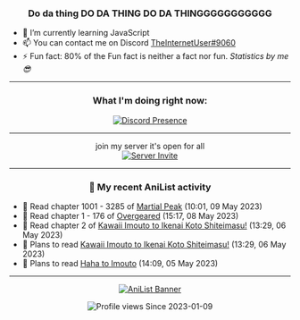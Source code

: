 <div align="center">

### Do da thing DO DA THING DO DA THINGGGGGGGGGGG
</div>

- 🌱 I’m currently learning JavaScript
- 📫 You can contact me on Discord [TheInternetUser#9060](https://discord.com/users/534117072796385300)
- ⚡ Fun fact: 80% of the Fun fact is neither a fact nor fun. _Statistics by me 😎_
<hr>

<div align="center">

### What I'm doing right now:
[![Discord Presence](https://lanyard.cnrad.dev/api/534117072796385300)](https://discord.com/users/534117072796385300)
<hr>

join my server it's open for all <br>
[![Server Invite](https://invidget.switchblade.xyz/bfYgVHxrSs)](https://discord.gg/bfYgVHxrSs)

<hr>
  
### 🌸 My recent AniList activity

</div>

<!-- ANILIST_ACTIVITY:start -->

-   📖 Read chapter 1001 - 3285 of [Martial Peak](https://anilist.co/manga/104494) (10:01, 09 May 2023)
-   📖 Read chapter 1 - 176 of [Overgeared](https://anilist.co/manga/117460) (15:17, 08 May 2023)
-   📖 Read chapter 2 of [Kawaii Imouto to Ikenai Koto Shiteimasu!](https://anilist.co/manga/123540) (13:29, 06 May 2023)
-   📖 Plans to read [Kawaii Imouto to Ikenai Koto Shiteimasu!](https://anilist.co/manga/123540) (13:29, 06 May 2023)
-   📖 Plans to read [Haha to Imouto](https://anilist.co/manga/119847) (14:09, 05 May 2023)

<!-- ANILIST_ACTIVITY:end -->
<hr>

<div align="center">

[![AniList Banner](https://img.anili.st/User/929966)](https://anilist.co/user/TheInternetUser)

![Profile views](https://gpvc.arturio.dev/TheInternetUse7) Since 2023-01-09

</div>
